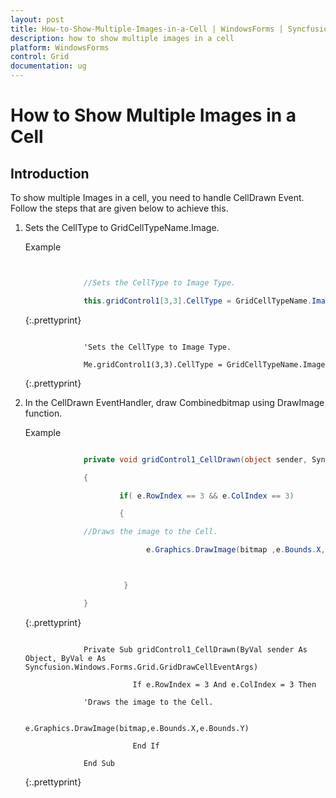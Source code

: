 ```yaml
---
layout: post
title: How-to-Show-Multiple-Images-in-a-Cell | WindowsForms | Syncfusion
description: how to show multiple images in a cell
platform: WindowsForms
control: Grid
documentation: ug
---
```


# How to Show Multiple Images in a Cell

## Introduction

To show multiple Images in a cell, you need to handle CellDrawn Event. Follow the steps that are given below to achieve this.

1. Sets the CellType to GridCellTypeName.Image.

   Example


   ~~~ cs


				//Sets the CellType to Image Type.

				this.gridControl1[3,3].CellType = GridCellTypeName.Image;

   ~~~
   {:.prettyprint}

				
   ~~~ vbnet

				'Sets the CellType to Image Type.

				Me.gridControl1(3,3).CellType = GridCellTypeName.Image
   ~~~
   {:.prettyprint}


2. In the CellDrawn EventHandler, draw Combinedbitmap using DrawImage function.

   Example



   ~~~ cs

				private void gridControl1_CellDrawn(object sender, Syncfusion.Windows.Forms.Grid.GridDrawCellEventArgs e)

				{

						if( e.RowIndex == 3 && e.ColIndex == 3)

						{

				//Draws the image to the Cell.

							  e.Graphics.DrawImage(bitmap ,e.Bounds.X,e.Bounds.Y );



						 }

				}


   ~~~
   {:.prettyprint}
				

   ~~~ vbnet

				Private Sub gridControl1_CellDrawn(ByVal sender As Object, ByVal e As Syncfusion.Windows.Forms.Grid.GridDrawCellEventArgs)

						   If e.RowIndex = 3 And e.ColIndex = 3 Then

				'Draws the image to the Cell.

								 e.Graphics.DrawImage(bitmap,e.Bounds.X,e.Bounds.Y)

						   End If

				End Sub
   ~~~				
   {:.prettyprint}


